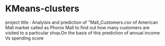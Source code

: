 # KMeans-clusters
project title : Analyisis and prediction of "Mall_Customers.csv of American Mall market called as Phonix Mall to find out how many customers are visited to a particular shop.On the basis of this prediction of annual income Vs spending score
